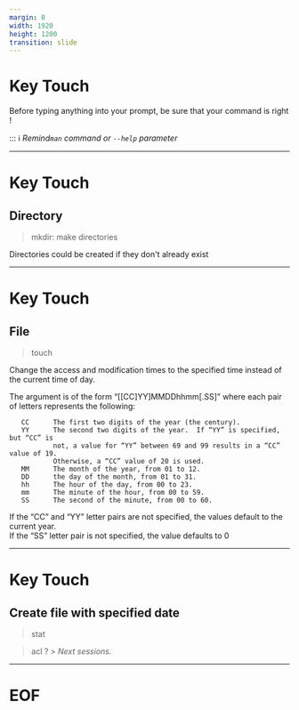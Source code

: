 ```yaml
---
margin: 0
width: 1920
height: 1200
transition: slide
---
```

<!-- .slide: data-auto-animate -->
# Key Touch

Before typing anything into your prompt,
be sure that your command is right !

::: ℹ _Remind`man` command or `--help` parameter_

---
<!-- .slide: data-auto-animate -->
# Key Touch
## Directory

> mkdir: make directories

Directories could be created if they don't already exist

---
<!-- .slide: data-auto-animate -->
# Key Touch
## File

> touch

Change the access and modification times to the specified time
instead of the current time of day.

The argument is of the form “[[CC]YY]MMDDhhmm[.SS]” where each pair of
letters represents the following:

       CC      The first two digits of the year (the century).
       YY      The second two digits of the year.  If “YY” is specified, but “CC” is
               not, a value for “YY” between 69 and 99 results in a “CC” value of 19.
               Otherwise, a “CC” value of 20 is used.
       MM      The month of the year, from 01 to 12.
       DD      the day of the month, from 01 to 31.
       hh      The hour of the day, from 00 to 23.
       mm      The minute of the hour, from 00 to 59.
       SS      The second of the minute, from 00 to 60.

If the “CC” and “YY” letter pairs are not specified,
the values default to the current year.  
If the “SS” letter pair is not specified, the value defaults to 0

---
<!-- .slide: data-auto-animate -->
# Key Touch
## Create file with specified date

> stat

> acl ? > _Next sessions._

---
# EOF